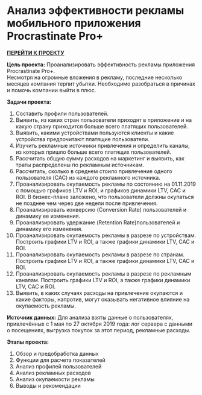 # Анализ эффективности рекламы мобильного приложения Procrastinate Pro+ 

[**ПЕРЕЙТИ К ПРОЕКТУ**](https://github.com/bachurina-anna/portfolio/blob/main/%D0%90%D0%BD%D0%B0%D0%BB%D0%B8%D0%B7%20%D0%B1%D0%B8%D0%B7%D0%BD%D0%B5%D1%81-%D0%BF%D0%BE%D0%BA%D0%B0%D0%B7%D0%B0%D1%82%D0%B5%D0%BB%D0%B5%D0%B9%20%D0%BC%D0%BE%D0%B1%20%D0%BF%D1%80%D0%B8%D0%BB%D0%BE%D0%B6%D0%B5%D0%BD%D0%B8%D1%8F/%D0%90%D0%BD%D0%B0%D0%BB%D0%B8%D0%B7%20%D0%B1%D0%B8%D0%B7%D0%BD%D0%B5%D1%81-%D0%BF%D0%BE%D0%BA%D0%B0%D0%B7%D0%B0%D1%82%D0%B5%D0%BB%D0%B5%D0%B9.%20%D0%9F%D1%80%D0%B8%D0%BB%D0%BE%D0%B6%D0%B5%D0%BD%D0%B8%D0%B5%20Procrasinate%20Pro%2B.ipynb)

**Цель проекта:** Проанализировать эффективность рекламы приложения Procrastinate Pro+.\
Несмотря на огромные вложения в рекламу, последние несколько месяцев компания терпит убытки. Необходимо разобраться в причинах и помочь компании выйти в плюс.

**Задачи проекта:**
1. Составить профили пользователей. 
2. Выявить, из каких стран пользователи приходят в приложение и на какую страну приходится больше всего платящих пользователей.
3. Выявить, какими устройствами пользуются клиенты и какие устройства предпочитают платящие пользователи.
4. Изучить рекламные источники привлечения и определить каналы, из которых пришло больше всего платящих пользователей.
5. Рассчитать общую сумму расходов на маркетинг и выявить, как траты распределены по рекламным источникам. 
6. Рассчитать, сколько в среднем стоило привлечение одного пользователя (CAC) из каждого рекламного источника.
7. Проанализировать окупаемость рекламы по состоянию на 01.11.2019 c помощью графиков LTV и ROI, и графиков динамики LTV, CAC и ROI. В бизнес-плане заложено, что пользователи должны окупаться не позднее чем через две недели после привлечения.
8. Проанализировать конверсию (Conversion Rate) пользователей и динамику ее изменения. 
9. Проанализировать удержание (Retention Rate)пользователей и динамику его изменения. 
10. Проанализировать окупаемость рекламы в разрезе по устройствам. Построить графики LTV и ROI, а также графики динамики LTV, CAC и ROI.
11. Проанализировать окупаемость рекламы в разрезе по странам. Построить графики LTV и ROI, а также графики динамики LTV, CAC и ROI.
12. Проанализировать окупаемость рекламы в разрезе по рекламным каналам. Построить графики LTV и ROI, а также графики динамики LTV, CAC и ROI.
13. Выявить, в каких случаях расходы на привлечение окупаются и какие факторы, напротив,  могут оказывать негативное влияние на окупаемость рекламы. 

**Источник данных:** Для анализа взяты данные о пользователях, привлечённых с 1 мая по 27 октября 2019 года: лог сервера с данными о посещениях, выгрузка покупок за этот период, рекламные расходы.

**Этапы проекта:**
1. Обзор и предобработка данных
2. Функции для расчета показателей
2. Анализ профилей пользователей
3. Анализ рекламных расходов
4. Анализ окупаемости рекламы
5. Выводы и рекомендации

